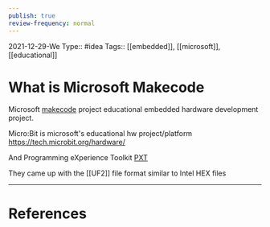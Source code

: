 ```yaml
---
publish: true
review-frequency: normal
---
```

2021-12-29-We
Type:: #idea
Tags:: [[embedded]], [[microsoft]], [[educational]]

# What is Microsoft Makecode

Microsoft [makecode](https://www.microsoft.com/en-us/makecode) project educational embedded hardware development project.

Micro:Bit is microsoft's educational hw project/platform
https://tech.microbit.org/hardware/

And Programming eXperience Toolkit [PXT](https://github.com/Microsoft/pxt)

They came up with the [[UF2]] file format similar to Intel HEX files

---
# References
